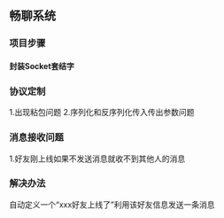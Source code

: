 ## 畅聊系统
### 项目步骤
#### 封装Socket套结字


### 协议定制
1.出现粘包问题
2.序列化和反序列化传入传出参数问题

### 消息接收问题
1.好友刚上线如果不发送消息就收不到其他人的消息

### 解决办法
自动定义一个“xxx好友上线了”利用该好友信息发送一条消息


